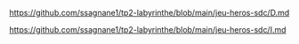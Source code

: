 https://github.com/ssagnane1/tp2-labyrinthe/blob/main/jeu-heros-sdc/D.md

https://github.com/ssagnane1/tp2-labyrinthe/blob/main/jeu-heros-sdc/I.md
